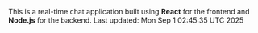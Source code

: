 This is a real-time chat application built using **React** for the frontend and **Node.js** for the backend.
Last updated: Mon Sep  1 02:45:35 UTC 2025
